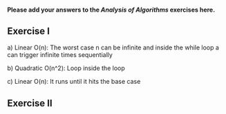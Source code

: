 #### Please add your answers to the ***Analysis of  Algorithms*** exercises here.

## Exercise I

a) Linear O(n): The worst case n can be infinite and inside the while loop a can trigger infinite times sequentially


b) Quadratic O(n^2): Loop inside the loop


c) Linear O(n): It runs until it hits the base case

## Exercise II


